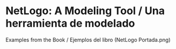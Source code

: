 # NetLogo: A Modeling Tool / Una herramienta de modelado

Examples from the Book / Ejemplos del libro
(NetLogo Portada.png)
